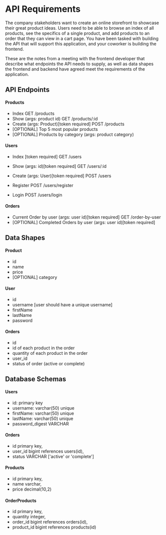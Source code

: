 # API Requirements
The company stakeholders want to create an online storefront to showcase their great product ideas. Users need to be able to browse an index of all products, see the specifics of a single product, and add products to an order that they can view in a cart page. You have been tasked with building the API that will support this application, and your coworker is building the frontend.

These are the notes from a meeting with the frontend developer that describe what endpoints the API needs to supply, as well as data shapes the frontend and backend have agreed meet the requirements of the application. 

## API Endpoints
#### Products
- Index                                     GET /products
- Show (args: product id)                   GET /products/:id
- Create (args: Product)[token required]    POST /products
- [OPTIONAL] Top 5 most popular products 
- [OPTIONAL] Products by category (args: product category)

#### Users
- Index [token required]                GET /users
- Show (args: id)[token required]       GET /users/:id
- Create (args: User)[token required]   POST /users

- Register                              POST /users/register
- Login                                 POST /users/login

#### Orders
- Current Order by user (args: user id)[token required]     GET /order-by-user
- [OPTIONAL] Completed Orders by user (args: user id)[token required]

## Data Shapes
#### Product
-  id
- name
- price
- [OPTIONAL] category

#### User
- id
- username [user should have a unique username]
- firstName
- lastName
- password

#### Orders
- id
- id of each product in the order
- quantity of each product in the order
- user_id
- status of order (active or complete)


## Database Schemas
#### Users
- id: primary key
- username: varchar(50) unique
- firstName: varchar(50) unique
- lastName: varchar(50) unique
- password_digest VARCHAR

#### Orders
- id primary key,
- user_id bigint references users(id),
- status VARCHAR ['active' or 'complete']

#### Products
- id primary key,
- name varchar,
- price decimal(10,2)

#### OrderProducts
- id primary key,
- quantity integer,
- order_id bigint references orders(id),
- product_id bigint references products(id)
